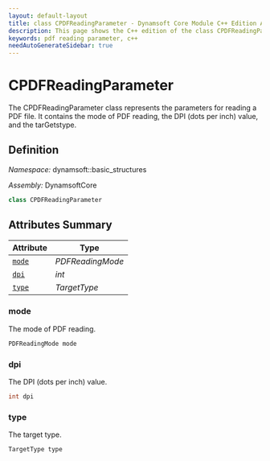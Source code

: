 ```yaml
---
layout: default-layout
title: class CPDFReadingParameter - Dynamsoft Core Module C++ Edition API Reference
description: This page shows the C++ edition of the class CPDFReadingParameter in Dynamsoft Core Module.
keywords: pdf reading parameter, c++
needAutoGenerateSidebar: true
---
```


# CPDFReadingParameter

The CPDFReadingParameter class represents the parameters for reading a PDF file. It contains the mode of PDF reading, the DPI (dots per inch) value, and the tarGetstype.

## Definition

*Namespace:* dynamsoft::basic_structures

*Assembly:* DynamsoftCore

```cpp
class CPDFReadingParameter 
```

## Attributes Summary
  
| Attribute | Type |
|---------- | ---- |
| [`mode`](#mode) | *PDFReadingMode* |
| [`dpi`](#dpi) | *int* |
| [`type`](#type) | *TargetType* |

### mode

The mode of PDF reading.

```cpp
PDFReadingMode mode
```

### dpi

The DPI (dots per inch) value.

```cpp
int dpi
```

### type

The target type.

```cpp
TargetType type
```
